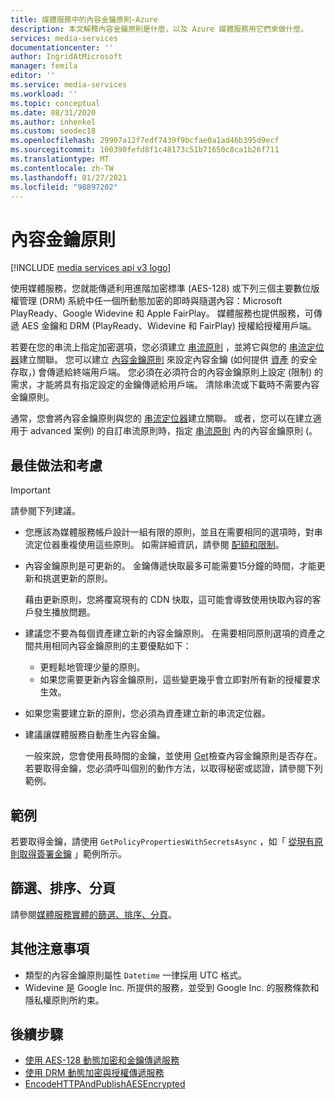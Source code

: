 ```yaml
---
title: 媒體服務中的內容金鑰原則-Azure
description: 本文解釋內容金鑰原則是什麼，以及 Azure 媒體服務用它們來做什麼。
services: media-services
documentationcenter: ''
author: IngridAtMicrosoft
manager: femila
editor: ''
ms.service: media-services
ms.workload: ''
ms.topic: conceptual
ms.date: 08/31/2020
ms.author: inhenkel
ms.custom: seodec18
ms.openlocfilehash: 29907a12f7edf7439f9bcfae0a1ad46b395d9ecf
ms.sourcegitcommit: 100390fefd8f1c48173c51b71650c8ca1b26f711
ms.translationtype: MT
ms.contentlocale: zh-TW
ms.lasthandoff: 01/27/2021
ms.locfileid: "98897202"
---
```

# <a name="content-key-policies"></a>內容金鑰原則

[!INCLUDE [media services api v3 logo](./includes/v3-hr.md)]

使用媒體服務，您就能傳遞利用進階加密標準 (AES-128) 或下列三個主要數位版權管理 (DRM) 系統中任一個所動態加密的即時與隨選內容：Microsoft PlayReady、Google Widevine 和 Apple FairPlay。 媒體服務也提供服務，可傳遞 AES 金鑰和 DRM (PlayReady、Widevine 和 FairPlay) 授權給授權用戶端。 

若要在您的串流上指定加密選項，您必須建立 [串流原則](streaming-policy-concept.md) ，並將它與您的 [串流定位器](streaming-locators-concept.md)建立關聯。 您可以建立 [內容金鑰原則](/rest/api/media/contentkeypolicies) 來設定內容金鑰 (如何提供 [資產](assets-concept.md) 的安全存取，) 會傳遞給終端用戶端。 您必須在必須符合的內容金鑰原則上設定 (限制) 的需求，才能將具有指定設定的金鑰傳遞給用戶端。 清除串流或下載時不需要內容金鑰原則。 

通常，您會將內容金鑰原則與您的 [串流定位器](streaming-locators-concept.md)建立關聯。 或者，您可以在建立適用于 advanced 案例) 的自訂串流原則時，指定 [串流原則](streaming-policy-concept.md) 內的內容金鑰原則 (。 

## <a name="best-practices-and-considerations"></a>最佳做法和考慮

> [!IMPORTANT]
> 請參閱下列建議。

* 您應該為媒體服務帳戶設計一組有限的原則，並且在需要相同的選項時，對串流定位器重複使用這些原則。 如需詳細資訊，請參閱 [配額和限制](limits-quotas-constraints.md)。
* 內容金鑰原則是可更新的。 金鑰傳遞快取最多可能需要15分鐘的時間，才能更新和挑選更新的原則。 

   藉由更新原則，您將覆寫現有的 CDN 快取，這可能會導致使用快取內容的客戶發生播放問題。  
* 建議您不要為每個資產建立新的內容金鑰原則。 在需要相同原則選項的資產之間共用相同內容金鑰原則的主要優點如下：
   
   * 更輕鬆地管理少量的原則。
   * 如果您需要更新內容金鑰原則，這些變更幾乎會立即對所有新的授權要求生效。
* 如果您需要建立新的原則，您必須為資產建立新的串流定位器。
* 建議讓媒體服務自動產生內容金鑰。 

   一般來說，您會使用長時間的金鑰，並使用 [Get](/rest/api/media/contentkeypolicies/get)檢查內容金鑰原則是否存在。 若要取得金鑰，您必須呼叫個別的動作方法，以取得秘密或認證，請參閱下列範例。

## <a name="example"></a>範例

若要取得金鑰，請使用 `GetPolicyPropertiesWithSecretsAsync` ，如「 [從現有原則取得簽署金鑰](get-content-key-policy-dotnet-howto.md#get-contentkeypolicy-with-secrets) 」範例所示。

## <a name="filtering-ordering-paging"></a>篩選、排序、分頁

請參閱[媒體服務實體的篩選、排序、分頁](entities-overview.md)。

## <a name="additional-notes"></a>其他注意事項

* 類型的內容金鑰原則屬性 `Datetime` 一律採用 UTC 格式。
* Widevine 是 Google Inc. 所提供的服務，並受到 Google Inc. 的服務條款和隱私權原則所約束。

## <a name="next-steps"></a>後續步驟

* [使用 AES-128 動態加密和金鑰傳遞服務](protect-with-aes128.md)
* [使用 DRM 動態加密與授權傳遞服務](protect-with-drm.md)
* [EncodeHTTPAndPublishAESEncrypted](https://github.com/Azure-Samples/media-services-v3-dotnet-core-tutorials/tree/master/NETCore/EncodeHTTPAndPublishAESEncrypted)

